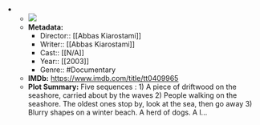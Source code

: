 - 
    - ![](https://m.media-amazon.com/images/M/MV5BMWFmYWM3ZjItMDk5Yi00YjQ5LTllMDAtNTAzNjc3OWY4M2E5XkEyXkFqcGdeQXVyNTU0NzM2OTc@._V1_SX300.jpg)  
    - **Metadata:**
        - Director:: [[Abbas Kiarostami]]
        - Writer:: [[Abbas Kiarostami]]
        - Cast:: [[N/A]]
        - Year:: [[2003]]
        - Genre:: #Documentary
    - **IMDb:** https://www.imdb.com/title/tt0409965
    - **Plot Summary:** Five sequences : 1) A piece of driftwood on the seashore, carried about by the waves 2) People walking on the seashore. The oldest ones stop by, look at the sea, then go away 3) Blurry shapes on a winter beach. A herd of dogs. A l...
